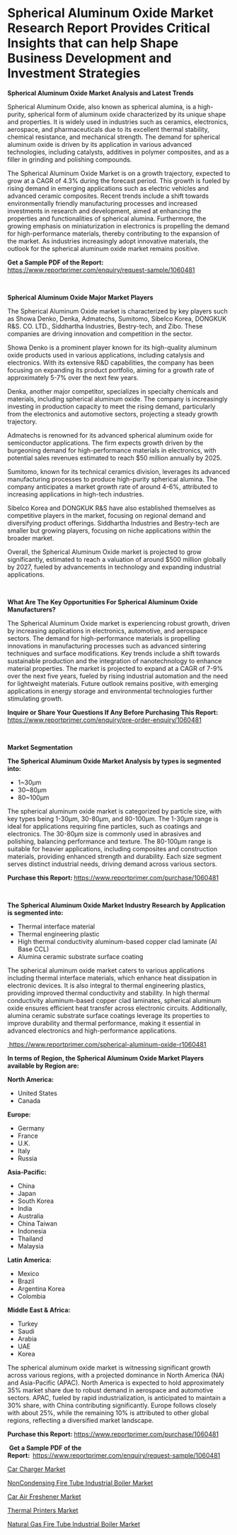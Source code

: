 <p><h1>Spherical Aluminum Oxide Market Research Report Provides Critical Insights that can help Shape Business Development and Investment Strategies</h1></p><p><strong>Spherical Aluminum Oxide Market Analysis and Latest Trends</strong></p>
<p><p>Spherical Aluminum Oxide, also known as spherical alumina, is a high-purity, spherical form of aluminum oxide characterized by its unique shape and properties. It is widely used in industries such as ceramics, electronics, aerospace, and pharmaceuticals due to its excellent thermal stability, chemical resistance, and mechanical strength. The demand for spherical aluminum oxide is driven by its application in various advanced technologies, including catalysts, additives in polymer composites, and as a filler in grinding and polishing compounds.</p><p>The Spherical Aluminum Oxide Market is on a growth trajectory, expected to grow at a CAGR of 4.3% during the forecast period. This growth is fueled by rising demand in emerging applications such as electric vehicles and advanced ceramic composites. Recent trends include a shift towards environmentally friendly manufacturing processes and increased investments in research and development, aimed at enhancing the properties and functionalities of spherical alumina. Furthermore, the growing emphasis on miniaturization in electronics is propelling the demand for high-performance materials, thereby contributing to the expansion of the market. As industries increasingly adopt innovative materials, the outlook for the spherical aluminum oxide market remains positive.</p></p>
<p><strong>Get a Sample PDF of the Report:&nbsp;</strong> <a href="https://www.reportprimer.com/enquiry/request-sample/1060481">https://www.reportprimer.com/enquiry/request-sample/1060481</a></p>
<p>&nbsp;</p>
<p><strong>Spherical Aluminum Oxide Major Market Players</strong></p>
<p><p>The Spherical Aluminum Oxide market is characterized by key players such as Showa Denko, Denka, Admatechs, Sumitomo, Sibelco Korea, DONGKUK R&S. CO. LTD., Siddhartha Industries, Bestry-tech, and Zibo. These companies are driving innovation and competition in the sector.</p><p>Showa Denko is a prominent player known for its high-quality aluminum oxide products used in various applications, including catalysis and electronics. With its extensive R&D capabilities, the company has been focusing on expanding its product portfolio, aiming for a growth rate of approximately 5-7% over the next few years.</p><p>Denka, another major competitor, specializes in specialty chemicals and materials, including spherical aluminum oxide. The company is increasingly investing in production capacity to meet the rising demand, particularly from the electronics and automotive sectors, projecting a steady growth trajectory.</p><p>Admatechs is renowned for its advanced spherical aluminum oxide for semiconductor applications. The firm expects growth driven by the burgeoning demand for high-performance materials in electronics, with potential sales revenues estimated to reach $50 million annually by 2025.</p><p>Sumitomo, known for its technical ceramics division, leverages its advanced manufacturing processes to produce high-purity spherical alumina. The company anticipates a market growth rate of around 4-6%, attributed to increasing applications in high-tech industries.</p><p>Sibelco Korea and DONGKUK R&S have also established themselves as competitive players in the market, focusing on regional demand and diversifying product offerings. Siddhartha Industries and Bestry-tech are smaller but growing players, focusing on niche applications within the broader market. </p><p>Overall, the Spherical Aluminum Oxide market is projected to grow significantly, estimated to reach a valuation of around $500 million globally by 2027, fueled by advancements in technology and expanding industrial applications.</p></p>
<p>&nbsp;</p>
<p><strong>What Are The Key Opportunities For Spherical Aluminum Oxide Manufacturers?</strong></p>
<p><p>The Spherical Aluminum Oxide market is experiencing robust growth, driven by increasing applications in electronics, automotive, and aerospace sectors. The demand for high-performance materials is propelling innovations in manufacturing processes such as advanced sintering techniques and surface modifications. Key trends include a shift towards sustainable production and the integration of nanotechnology to enhance material properties. The market is projected to expand at a CAGR of 7-9% over the next five years, fueled by rising industrial automation and the need for lightweight materials. Future outlook remains positive, with emerging applications in energy storage and environmental technologies further stimulating growth.</p></p>
<p><strong>Inquire or Share Your Questions If Any Before Purchasing This Report:</strong> <a href="https://www.reportprimer.com/enquiry/pre-order-enquiry/1060481">https://www.reportprimer.com/enquiry/pre-order-enquiry/1060481</a></p>
<p>&nbsp;</p>
<p><strong>Market Segmentation</strong></p>
<p><strong>The Spherical Aluminum Oxide Market Analysis by types is segmented into:</strong></p>
<p><ul><li>1~30μm</li><li>30~80μm</li><li>80~100μm</li></ul></p>
<p><p>The spherical aluminum oxide market is categorized by particle size, with key types being 1-30μm, 30-80μm, and 80-100μm. The 1-30μm range is ideal for applications requiring fine particles, such as coatings and electronics. The 30-80μm size is commonly used in abrasives and polishing, balancing performance and texture. The 80-100μm range is suitable for heavier applications, including composites and construction materials, providing enhanced strength and durability. Each size segment serves distinct industrial needs, driving demand across various sectors.</p></p>
<p><strong>Purchase this Report:&nbsp;</strong><a href="https://www.reportprimer.com/purchase/1060481">https://www.reportprimer.com/purchase/1060481</a></p>
<p>&nbsp;</p>
<p><strong>The Spherical Aluminum Oxide Market Industry Research by Application is segmented into:</strong></p>
<p><ul><li>Thermal interface material</li><li>Thermal engineering plastic</li><li>High thermal conductivity aluminum-based copper clad laminate (AI Base CCL)</li><li>Alumina ceramic substrate surface coating</li></ul></p>
<p><p>The spherical aluminum oxide market caters to various applications including thermal interface materials, which enhance heat dissipation in electronic devices. It is also integral to thermal engineering plastics, providing improved thermal conductivity and stability. In high thermal conductivity aluminum-based copper clad laminates, spherical aluminum oxide ensures efficient heat transfer across electronic circuits. Additionally, alumina ceramic substrate surface coatings leverage its properties to improve durability and thermal performance, making it essential in advanced electronics and high-performance applications.</p></p>
<p><a href="https://www.reportprimer.com/spherical-aluminum-oxide-r1060481">&nbsp;https://www.reportprimer.com/spherical-aluminum-oxide-r1060481</a></p>
<p><strong>In terms of Region, the Spherical Aluminum Oxide Market Players available by Region are:</strong></p>
<p>
    <p> <strong> North America: </strong>
        <ul>
            <li>United States</li>
            <li>Canada</li>
        </ul>
        </p> 
    <p> <strong> Europe: </strong>
        <ul>
            <li>Germany</li>
            <li>France</li>
            <li>U.K.</li>
            <li>Italy</li>
            <li>Russia</li>
        </ul>
        </p> 
    <p> <strong> Asia-Pacific: </strong>
        <ul>
            <li>China</li>
            <li>Japan</li>
            <li>South Korea</li>
            <li>India</li>
            <li>Australia</li>
            <li>China Taiwan</li>
            <li>Indonesia</li>
            <li>Thailand</li>
            <li>Malaysia</li>
        </ul>
        </p> 
    <p> <strong> Latin America: </strong>
        <ul>
            <li>Mexico</li>
            <li>Brazil</li>
            <li>Argentina Korea</li>
            <li>Colombia</li>
        </ul>
        </p> 
    <p> <strong> Middle East & Africa: </strong>
        <ul>
            <li>Turkey</li>
            <li>Saudi</li>
            <li>Arabia</li>
            <li>UAE</li>
            <li>Korea</li>
        </ul>
    </p>
    </p>
<p><p>The spherical aluminum oxide market is witnessing significant growth across various regions, with a projected dominance in North America (NA) and Asia-Pacific (APAC). North America is expected to hold approximately 35% market share due to robust demand in aerospace and automotive sectors. APAC, fueled by rapid industrialization, is anticipated to maintain a 30% share, with China contributing significantly. Europe follows closely with about 25%, while the remaining 10% is attributed to other global regions, reflecting a diversified market landscape.</p></p>
<p><strong>Purchase this Report: </strong><a href="https://www.reportprimer.com/purchase/1060481">https://www.reportprimer.com/purchase/1060481</a></p>
<p>&nbsp;<strong>Get a Sample PDF of the Report:&nbsp;&nbsp;</strong><a href="https://www.reportprimer.com/enquiry/request-sample/1060481">https://www.reportprimer.com/enquiry/request-sample/1060481</a></p>
<p><strong></strong></p>
<p><p><a href="https://www.linkedin.com/pulse/car-charger-market-size-growth-trends-industry-analysis-type-ruc9f">Car Charger Market</a></p><p><a href="https://medium.com/@saboleigh892/noncondensing-fire-tube-industrial-boiler-market-share-size-trends-industry-analysis-report-by-1ed12187aefb?postPublishedType=repub">NonCondensing Fire Tube Industrial Boiler Market</a></p><p><a href="https://www.linkedin.com/pulse/global-car-air-freshener-market-trends-analysis-future-growth-aaoyf">Car Air Freshener Market</a></p><p><a href="https://issuu.com/reportprime-2/docs/thermal-printers-market-size-2030.p_0ab2d9a606f8a9">Thermal Printers Market</a></p><p><a href="https://medium.com/@saboleigh892/how-regional-markets-are-adapting-to-natural-gas-fire-tube-industrial-boiler-market-innovations-c6290f45b756">Natural Gas Fire Tube Industrial Boiler Market</a></p></p>